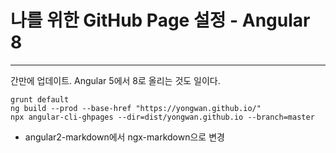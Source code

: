 # 나를 위한 GitHub Page 설정 - Angular 8
___

간만에 업데이트.
Angular 5에서 8로 올리는 것도 일이다.

```batch
grunt default
ng build --prod --base-href "https://yongwan.github.io/"
npx angular-cli-ghpages --dir=dist/yongwan.github.io --branch=master
```

+ angular2-markdown에서 ngx-markdown으로 변경
